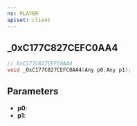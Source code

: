 ```yaml
---
ns: PLAYER
apiset: client
---
```

## _0xC177C827CEFC0AA4

```c
// 0xC177C827CEFC0AA4
void _0xC177C827CEFC0AA4(Any p0,Any p1);
```


## Parameters
* **p0**:
* **p1**:



